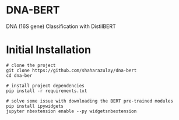 # DNA-BERT
DNA (16S gene) Classification with DistilBERT

# Initial Installation 
```
# clone the project
git clone https://github.com/shaharazulay/dna-bert
cd dna-ber

# install project dependencies
pip install -r requirements.txt

# solve some issue with downloading the BERT pre-trained modules
pip install ipywidgets
jupyter nbextension enable --py widgetsnbextension
```
